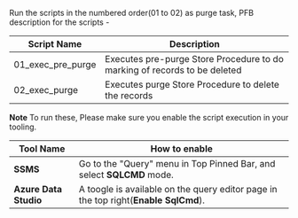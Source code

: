 Run the scripts in the numbered order(01 to 02) as purge task, PFB description for the scripts - 

|Script Name| Description|
|---|---|
01_exec_pre_purge | Executes pre-purge Store Procedure to do marking of records to be deleted |
02_exec_purge | Executes purge Store Procedure to delete the records |


**Note** To run these, Please make sure you enable the script execution in your tooling.

| Tool Name | How to enable| 
|---|---|
| **SSMS** | Go to the "Query" menu in Top Pinned Bar, and select **SQLCMD** mode. |
| **Azure Data Studio** | A toogle is available on the query editor page in the top right(**Enable SqlCmd**). |
